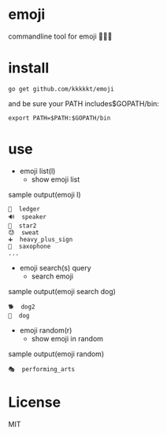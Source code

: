 emoji
======================

commandline tool for emoji 🎷🎷🎷

install
======================

```
go get github.com/kkkkkt/emoji
```

and be sure your PATH includes$GOPATH/bin:

```
export PATH=$PATH:$GOPATH/bin
```

use
======================

* emoji list(l)
  * show emoji list
  
sample output(emoji l)

```
📒  ledger
🔊  speaker
🌟  star2
😓  sweat
➕  heavy_plus_sign
🎷  saxophone
...
```

* emoji search(s) query
  * search emoji

sample output(emoji search dog)

```
🐕  dog2
🐶  dog
```

* emoji random(r)
  * show emoji in random

  
sample output(emoji random)
  
```
🎭  performing_arts
```

License
=====================

MIT
